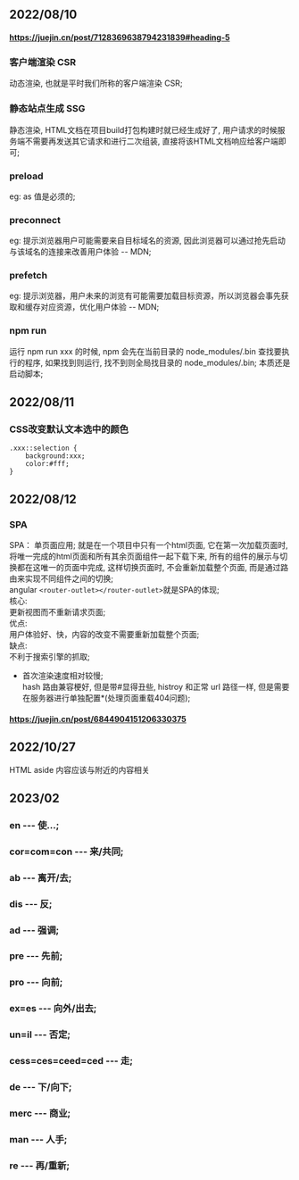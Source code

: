 ## 2022/08/10
#### https://juejin.cn/post/7128369638794231839#heading-5
### 客户端渲染 CSR
动态渲染, 也就是平时我们所称的客户端渲染 CSR;
### 静态站点生成 SSG
静态渲染, HTML文档在项目build打包构建时就已经生成好了, 用户请求的时候服务端不需要再发送其它请求和进行二次组装, 直接将该HTML文档响应给客户端即可;
### preload
eg: <link as="script" rel="preload" href="js">
as 值是必须的;
### preconnect
eg: <link rel="preconnect" href="xxx">
提示浏览器用户可能需要来自目标域名的资源, 因此浏览器可以通过抢先启动与该域名的连接来改善用户体验 -- MDN;
### prefetch
eg: <link rel="prefetch" href="/.json" crossorigin="anonymous" as="fetch">
提示浏览器，用户未来的浏览有可能需要加载目标资源，所以浏览器会事先获取和缓存对应资源，优化用户体验 -- MDN;
### npm run
运行 npm run xxx 的时候, npm 会先在当前目录的 node_modules/.bin 查找要执行的程序, 如果找到则运行, 找不到则全局找目录的 node_modules/.bin;
本质还是启动脚本;
## 2022/08/11
### CSS改变默认文本选中的颜色
```
.xxx::selection {
    background:xxx;
    color:#fff;
}
```
## 2022/08/12
### SPA
SPA： 单页面应用; 就是在一个项目中只有一个html页面, 它在第一次加载页面时, 将唯一完成的html页面和所有其余页面组件一起下载下来, 所有的组件的展示与切换都在这唯一的页面中完成, 这样切换页面时, 不会重新加载整个页面, 而是通过路由来实现不同组件之间的切换;  
angular
`<router-outlet></router-outlet>`就是SPA的体现;  
核心:  
更新视图而不重新请求页面;  
优点:  
用户体验好、快，内容的改变不需要重新加载整个页面;  
缺点:  
不利于搜索引擎的抓取;  
* 首次渲染速度相对较慢;  
hash 路由兼容梗好, 但是带#显得丑些, histroy 和正常 url 路径一样, 但是需要在服务器进行单独配置*(处理页面重载404问题);
#### https://juejin.cn/post/6844904151206330375

## 2022/10/27
HTML aside 内容应该与附近的内容相关


## 2023/02
### en --- 使...;
### cor=com=con --- 来/共同;
### ab --- 离开/去;
### dis --- 反;
### ad --- 强调;
### pre --- 先前;
### pro --- 向前;
### ex=es --- 向外/出去;
### un=il --- 否定;
### cess=ces=ceed=ced --- 走;
### de --- 下/向下;
### merc --- 商业;
### man --- 人手;
### re --- 再/重新;
